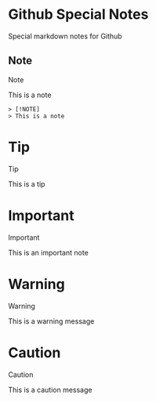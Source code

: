 # Github Special Notes
Special markdown notes for Github
## Note
> [!NOTE]
> This is a note
```
> [!NOTE]
> This is a note
```

# Tip
> [!TIP]
> This is a tip

# Important
> [!IMPORTANT]
> This is an important note

# Warning
> [!WARNING]
> This is a warning message

# Caution
> [!CAUTION]
> This is a caution message 
